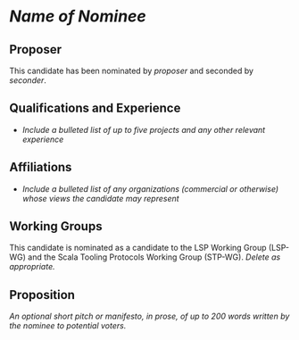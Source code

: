 # *Name of Nominee*

## Proposer

This candidate has been nominated by *proposer* and seconded by *seconder*.

## Qualifications and Experience

- *Include a bulleted list of up to five projects and any other relevant
  experience*

## Affiliations

- *Include a bulleted list of any organizations (commercial or otherwise) whose
  views the candidate may represent*

## Working Groups

This candidate is nominated as a candidate to the LSP Working Group (LSP-WG)
and the Scala Tooling Protocols Working Group (STP-WG). *Delete as
appropriate.*

## Proposition

*An optional short pitch or manifesto, in prose, of up to 200 words written by
the nominee to potential voters.*

